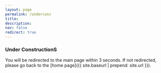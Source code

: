 ```yaml
---
layout: page
permalink: /undercon/
title: 
description:
nav: false
redirect: true
---
```


### Under ConstructionS

You will be redirected to the main page within 3 seconds. If not redirected, please go back to the [home page]({{ site.baseurl | prepend: site.url }}).
